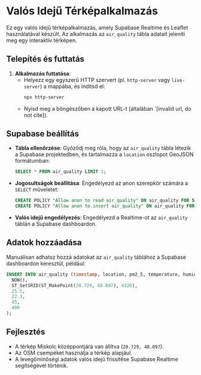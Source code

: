 # Valós Idejű Térképalkalmazás

Ez egy valós idejű térképalkalmazás, amely Supabase Realtime és Leaflet használatával készült. Az alkalmazás az `air_quality` tábla adatait jeleníti meg egy interaktív térképen.

## Telepítés és futtatás

1. **Alkalmazás futtatása**:
   - Helyezz egy egyszerű HTTP szervert (pl. `http-server` vagy `live-server`) a mappába, és indítsd el:
     ```bash
     npx http-server
     ```
   - Nyisd meg a böngészőben a kapott URL-t (általában `[invalid url, do not cite]).

## Supabase beállítás

- **Tábla ellenőrzése**: Győződj meg róla, hogy az `air_quality` tábla létezik a Supabase projektedben, és tartalmazza a `location` oszlopot GeoJSON formátumban:
   ```sql
   SELECT * FROM air_quality LIMIT 1;
   ```
- **Jogosultságok beállítása**: Engedélyezd az anon szerepkör számára a `SELECT` műveletet:
   ```sql
   CREATE POLICY "Allow anon to read air_quality" ON air_quality FOR SELECT TO anon USING (true);
   CREATE POLICY "Allow anon to insert air_quality" ON air_quality FOR INSERT TO anon WITH CHECK (true);
   ```
- **Valós idejű engedélyezés**: Engedélyezd a Realtime-ot az `air_quality` táblán a Supabase dashboardon.

## Adatok hozzáadása

Manuálisan adhatsz hozzá adatokat az `air_quality` táblához a Supabase dashboardon keresztül, például:
```sql
INSERT INTO air_quality (timestamp, location, pm2_5, temperature, humidity, co2) VALUES (
  NOW(),
  ST_SetSRID(ST_MakePoint(20.729, 48.097), 4326),
  25.5,
  22.3,
  45,
  400
);
```

## Fejlesztés

- A térkép Miskolc középpontjára van állítva (`20.729, 48.097`).
- Az OSM csempéket használja a térkép alapjául.
- A levegőminőségi adatok valós idejű frissítése Supabase Realtime segítségével történik.
